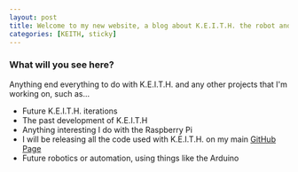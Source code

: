 ```yaml
---
layout: post
title: Welcome to my new website, a blog about K.E.I.T.H. the robot and everything else related!
categories: [KEITH, sticky]
---
```


### What will you see here?

Anything end everything to do with K.E.I.T.H. and any other projects that I'm working on, such as...

* Future K.E.I.T.H. iterations
* The past development of K.E.I.T.H
* Anything interesting I do with the Raspberry Pi
* I will be releasing all the code used with K.E.I.T.H. on my main <a href="http://github.com/davedude0/">GitHub Page</a>
* Future robotics or automation, using things like the Arduino